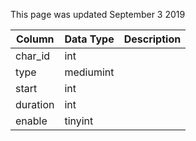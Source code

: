 This page was updated September 3 2019

| Column   | Data Type | Description |
| -------- | --------- | ----------- |
| char_id  | int       |             |
| type     | mediumint |             |
| start    | int       |             |
| duration | int       |             |
| enable   | tinyint   |             |